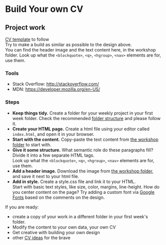 # Build Your own CV

## Project work
[CV template](https://invis.io/X575YEGVU#/155416515_Greenfox-Anakins-Cv) to follow   
Try to make a build as similar as possible to the design above.   
You can find the header image and the text content here, in the workshop folder.
Look up what the `<blockquote>`, `<q>`, `<hgroup>`, `<nav>` elements are for, use them.

### Tools
 - Stack Overflow: http://stackoverflow.com/
 - MDN: https://developer.mozilla.org/en-US/

### Steps
 - **Keep things tidy.**
   Create a folder for your weekly project in your first week folder.
   Check the recommended [folder structure](https://github.com/greenfox-academy/definitions/blob/master/github-usage.md#folder-structure) and please follow it.
 - **Create your HTML page.**
   Create a html file using your editor called `index.html`, and open it in your browser.
 - **Start with the content.**
   Copy-paste the text content from [the workshop folder](workshop/cv.md) to start with.
 - **Give it some structure.**
   What semantic role do these paragraphs fill? Divide it into a few separate HTML tags.   
   Look up what the `<blockquote>`, `<q>`, `<hgroup>`, `<nav>` elements are for, use them.
 - **Add a header image.**
   Download the image from [the workshop folder](workshop/anakin.png), and save it next to your html file.
 - **Add in style.**
   Create a style.css file and link it to your HTML.   
   Start with basic text styles, like size, color, margins, line-height.
   How do you center content on the page?
   Try adding a custom font via [Google Fonts](https://www.google.com/fonts) based on the comments on the design.

If you are ready:
 - create a copy of your work in a different folder in your first week's folder.
 - Modify the content to your own data, your own CV
 - Get creative with building your own design
 - other [CV ideas](https://www.pinterest.com/hugabuga/cv-inspiration/) for the brave
